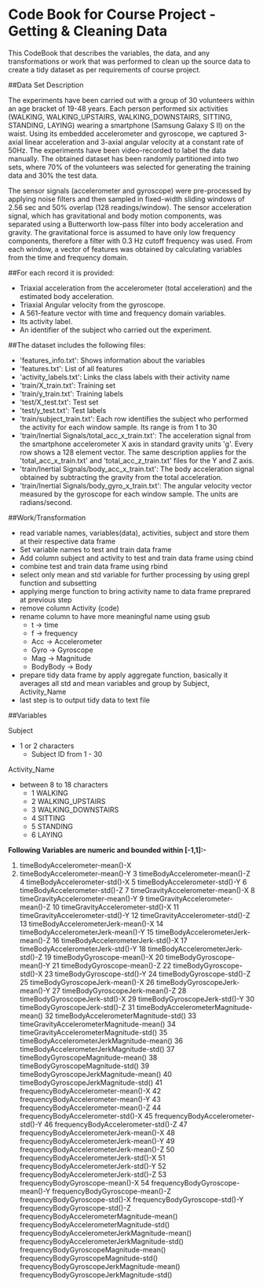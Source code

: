# Code Book for Course Project - Getting & Cleaning Data

This CodeBook that describes the variables, the data, and any transformations or work that was performed to clean up the source data to create a tidy dataset as per requirements of course project.

##Data Set Description

The experiments have been carried out with a group of 30 volunteers within an age bracket of 19-48 years. Each person performed six activities (WALKING, WALKING_UPSTAIRS, WALKING_DOWNSTAIRS, SITTING, STANDING, LAYING) wearing a smartphone (Samsung Galaxy S II) on the waist. Using its embedded accelerometer and gyroscope, we captured 3-axial linear acceleration and 3-axial angular velocity at a constant rate of 50Hz. The experiments have been video-recorded to label the data manually. The obtained dataset has been randomly partitioned into two sets, where 70% of the volunteers was selected for generating the training data and 30% the test data.

The sensor signals (accelerometer and gyroscope) were pre-processed by applying noise filters and then sampled in fixed-width sliding windows of 2.56 sec and 50% overlap (128 readings/window). The sensor acceleration signal, which has gravitational and body motion components, was separated using a Butterworth low-pass filter into body acceleration and gravity. The gravitational force is assumed to have only low frequency components, therefore a filter with 0.3 Hz cutoff frequency was used. From each window, a vector of features was obtained by calculating variables from the time and frequency domain.

##For each record it is provided:
* Triaxial acceleration from the accelerometer (total acceleration) and the estimated body acceleration.
* Triaxial Angular velocity from the gyroscope.
* A 561-feature vector with time and frequency domain variables.
* Its activity label.
* An identifier of the subject who carried out the experiment.

##The dataset includes the following files:
* 'features_info.txt': Shows information about the variables
* 'features.txt': List of all features
* 'activity_labels.txt': Links the class labels with their activity name
* 'train/X_train.txt': Training set
* 'train/y_train.txt': Training labels
* 'test/X_test.txt': Test set
* 'test/y_test.txt': Test labels
* 'train/subject_train.txt': Each row identifies the subject who performed the activity for each window sample. Its range is from 1 to 30
* 'train/Inertial Signals/total_acc_x_train.txt': The acceleration signal from the smartphone accelerometer X axis in standard gravity units 'g'. Every row shows a 128 element vector. The same description applies for the 'total_acc_x_train.txt' and 'total_acc_z_train.txt' files for the Y and Z axis.
* 'train/Inertial Signals/body_acc_x_train.txt': The body acceleration signal obtained by subtracting the gravity from the total acceleration.
* 'train/Inertial Signals/body_gyro_x_train.txt': The angular velocity vector measured by the gyroscope for each window sample. The units are radians/second.

##Work/Transformation
* read variable names, variables(data), activities, subject and store them at their respective data frame
* Set variable names to test and train data frame
* Add column subject and activity to test and train data frame using cbind
* combine test and train data frame using rbind
* select only mean and std variable for further processing by using grepl function and subsetting
* applying merge function to bring activity name to data frame preprared at previous step
* remove column Activity (code)
* rename column to have more meaningful name using gsub
  * t -> time
  * f -> frequency
  * Acc -> Accelerometer
  * Gyro -> Gyroscope
  * Mag -> Magnitude
  * BodyBody -> Body
* prepare tidy data frame by apply aggregate function, basically it averages all std and mean variables and group by Subject, Activity_Name
* last step is to output tidy data to text file 

##Variables

Subject
- 1 or 2 characters
    * Subject ID from 1 - 30 

Activity_Name					
- between 8 to 18 characters
    - 1 WALKING 
    - 2 WALKING_UPSTAIRS 
    - 3 WALKING_DOWNSTAIRS
    - 4 SITTING
    - 5 STANDING
    - 6 LAYING 

**Following Variables are numeric and bounded within [-1,1]:-**

1. timeBodyAccelerometer-mean()-X			
2. timeBodyAccelerometer-mean()-Y
3 timeBodyAccelerometer-mean()-Z
4 timeBodyAccelerometer-std()-X
5 timeBodyAccelerometer-std()-Y
6 timeBodyAccelerometer-std()-Z
7 timeGravityAccelerometer-mean()-X
8 timeGravityAccelerometer-mean()-Y
9 timeGravityAccelerometer-mean()-Z
10 timeGravityAccelerometer-std()-X
11 timeGravityAccelerometer-std()-Y
12 timeGravityAccelerometer-std()-Z
13 timeBodyAccelerometerJerk-mean()-X
14 timeBodyAccelerometerJerk-mean()-Y
15 timeBodyAccelerometerJerk-mean()-Z
16 timeBodyAccelerometerJerk-std()-X
17 timeBodyAccelerometerJerk-std()-Y
18 timeBodyAccelerometerJerk-std()-Z
19 timeBodyGyroscope-mean()-X
20 timeBodyGyroscope-mean()-Y
21 timeBodyGyroscope-mean()-Z
22 timeBodyGyroscope-std()-X
23 timeBodyGyroscope-std()-Y
24 timeBodyGyroscope-std()-Z
25 timeBodyGyroscopeJerk-mean()-X
26 timeBodyGyroscopeJerk-mean()-Y
27 timeBodyGyroscopeJerk-mean()-Z
28 timeBodyGyroscopeJerk-std()-X
29 timeBodyGyroscopeJerk-std()-Y
30 timeBodyGyroscopeJerk-std()-Z
31 timeBodyAccelerometerMagnitude-mean()
32 timeBodyAccelerometerMagnitude-std()
33 timeGravityAccelerometerMagnitude-mean()
34 timeGravityAccelerometerMagnitude-std()
35 timeBodyAccelerometerJerkMagnitude-mean()
36 timeBodyAccelerometerJerkMagnitude-std()
37 timeBodyGyroscopeMagnitude-mean()
38 timeBodyGyroscopeMagnitude-std()
39 timeBodyGyroscopeJerkMagnitude-mean()
40 timeBodyGyroscopeJerkMagnitude-std()
41 frequencyBodyAccelerometer-mean()-X
42 frequencyBodyAccelerometer-mean()-Y
43 frequencyBodyAccelerometer-mean()-Z
44 frequencyBodyAccelerometer-std()-X
45 frequencyBodyAccelerometer-std()-Y
46 frequencyBodyAccelerometer-std()-Z
47 frequencyBodyAccelerometerJerk-mean()-X
48 frequencyBodyAccelerometerJerk-mean()-Y
49 frequencyBodyAccelerometerJerk-mean()-Z
50 frequencyBodyAccelerometerJerk-std()-X
51 frequencyBodyAccelerometerJerk-std()-Y
52 frequencyBodyAccelerometerJerk-std()-Z
53 frequencyBodyGyroscope-mean()-X
54 frequencyBodyGyroscope-mean()-Y
frequencyBodyGyroscope-mean()-Z
frequencyBodyGyroscope-std()-X
frequencyBodyGyroscope-std()-Y
frequencyBodyGyroscope-std()-Z
frequencyBodyAccelerometerMagnitude-mean()
frequencyBodyAccelerometerMagnitude-std()
frequencyBodyAccelerometerJerkMagnitude-mean()
frequencyBodyAccelerometerJerkMagnitude-std()
frequencyBodyGyroscopeMagnitude-mean()
frequencyBodyGyroscopeMagnitude-std()
frequencyBodyGyroscopeJerkMagnitude-mean()
frequencyBodyGyroscopeJerkMagnitude-std()

